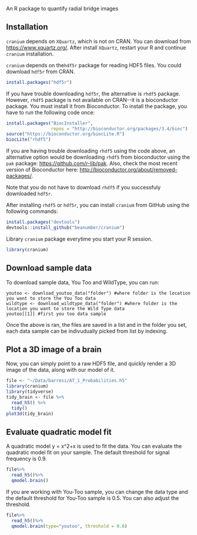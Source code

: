 An R package to quantify radial bridge images

Installation
------------
`cranium` depends on `XQuartz`, which is not on CRAN. You can download from https://www.xquartz.org/. After install `XQuartz`, restart your R and continue `cranium` installation.

`cranium` depends on the`hdf5r` package for reading HDF5 files. You could download `hdf5r` from CRAN.

``` r
install.packages("hdf5r")
```

If you have trouble downloading `hdf5r`, the alternative is `rhdf5` package. However, `rhdf5` package is not available on CRAN--it is a bioconductor package. You must install it from Bioconductor. To install the package, you have to run the following code once:

``` r
install.packages("BiocInstaller",
                 repos = "http://bioconductor.org/packages/3.4/bioc")
source("https://bioconductor.org/biocLite.R")
biocLite("rhdf5")
```
If you are having trouble downloading `rhdf5` using the code above, an alternative option would be downloading `rhdf5` from bioconductor using the `pak` package: https://github.com/r-lib/pak. Also, check the most recent version of Bioconductor here: http://bioconductor.org/about/removed-packages/.  

Note that you do not have to download `rhdf5` if you successfuly downloaded `hdf5r`.  

After installing `rhdf5` or `hdf5r`, you can install `cranium` from GitHub using the following commands:

``` r
install.packages("devtools")
devtools::install_github("beanumber/cranium")
```

Library `cranium` package everytime you start your R session.

```r
library(cranium)
```

Download sample data
--------------------

To download sample data, You Too and WildType, you can run:

```{r}
youtoo <- download_youtoo_data("folder") #where folder is the location you want to store the You Too data
wildtype <- download_wildtype_data("folder") #where folder is the location you want to store the Wild Type data
youtoo[[1]] #first you too data sample
```

Once the above is ran, the files are saved in a list and in the folder you set, each data sample can be indivudually picked from list by indexing.


Plot a 3D image of a brain
--------------------------

Now, you can simply point to a raw HDF5 file, and quickly render a 3D image of the data, along with our model of it.

``` r
file <- "~/Data/barresi/AT_1_Probabilities.h5"
library(cranium)
library(tidyverse)
tidy_brain <- file %>%
  read_h5() %>%
  tidy()
plot3d(tidy_brain)
```
Evaluate quadratic model fit
--------------------------
A quadratic model y = x^2+x is used to fit the data. You can evaluate the quadratic model fit on your sample. The default threshold for signal frequency is 0.9.
``` r
file%>%
  read_h5()%>%
  qmodel.brain()
``` 
If you are working with You-Too sample, you can change the data type and the default threshold for You-Too sample is 0.5. You can also adjust the threshold.
``` r
file%>%
  read_h5()%>%
  qmodel.brain(type="youtoo", threshold = 0.8)
``` 




